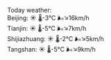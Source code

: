 Today weather:  
Beijing: ☀️   🌡️-3°C 🌬️↘16km/h  
Tianjin: ☀️   🌡️-5°C 🌬️↘7km/h  
Shijiazhuang: ☀️   🌡️-2°C 🌬️↘5km/h  
Tangshan: ☀️   🌡️-5°C 🌬️↘9km/h  
